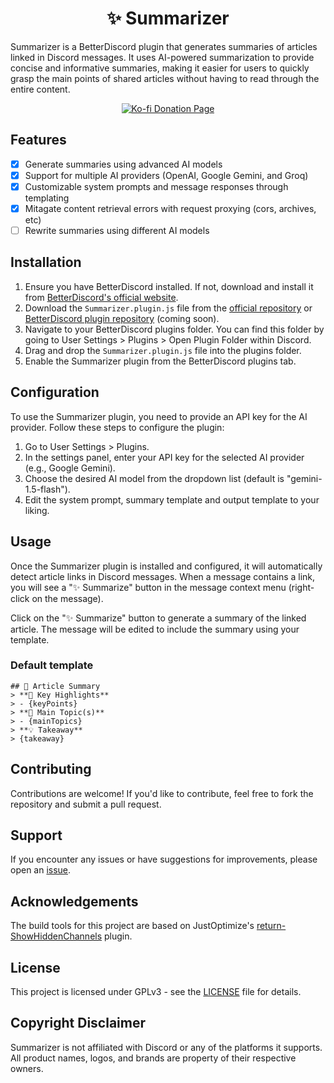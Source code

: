 <h1 align="center">
  ✨ Summarizer
</h1>

<p>
    Summarizer is a BetterDiscord plugin that generates summaries of articles linked in Discord messages. It uses AI-powered summarization to provide concise and informative summaries, making it easier for users to quickly grasp the main points of shared articles without having to read through the entire content.
</p>

<p align="center">
    <a href="https://ko-fi.com/Z8Z2NV2H6">
        <img src="https://ko-fi.com/img/githubbutton_sm.svg" alt="Ko-fi Donation Page">
    </a>
</p>

## Features

-   [x] Generate summaries using advanced AI models
-   [x] Support for multiple AI providers (OpenAI, Google Gemini, and Groq)
-   [x] Customizable system prompts and message responses through templating
-   [x] Mitagate content retrieval errors with request proxying (cors, archives, etc)
-   [ ] Rewrite summaries using different AI models

## Installation

1. Ensure you have BetterDiscord installed. If not, download and install it from [BetterDiscord's official website](https://betterdiscord.app/).
2. Download the `Summarizer.plugin.js` file from the [official repository](https://github.com/JanitorialMess/Summarizer/releases/latest/download/Summarizer.plugin.js) or [BetterDiscord plugin repository](https://betterdiscord.app/plugins) (coming soon).
3. Navigate to your BetterDiscord plugins folder. You can find this folder by going to User Settings > Plugins > Open Plugin Folder within Discord.
4. Drag and drop the `Summarizer.plugin.js` file into the plugins folder.
5. Enable the Summarizer plugin from the BetterDiscord plugins tab.

## Configuration

To use the Summarizer plugin, you need to provide an API key for the AI provider. Follow these steps to configure the plugin:

1. Go to User Settings > Plugins.
2. In the settings panel, enter your API key for the selected AI provider (e.g., Google Gemini).
3. Choose the desired AI model from the dropdown list (default is "gemini-1.5-flash").
4. Edit the system prompt, summary template and output template to your liking.

## Usage

Once the Summarizer plugin is installed and configured, it will automatically detect article links in Discord messages. When a message contains a link, you will see a "✨ Summarize" button in the message context menu (right-click on the message).

Click on the "✨ Summarize" button to generate a summary of the linked article. The message will be edited to include the summary using your template.

### Default template
```
## 📰 Article Summary
> **🌟 Key Highlights**
> - {keyPoints}
> **📌 Main Topic(s)**
> - {mainTopics}
> **💡 Takeaway**
> {takeaway}
```

## Contributing

Contributions are welcome! If you'd like to contribute, feel free to fork the repository and submit a pull request.

## Support

If you encounter any issues or have suggestions for improvements, please open an [issue](https://github.com/JanitorialMess/Summarizer/issues/new).

## Acknowledgements

The build tools for this project are based on JustOptimize's [return-ShowHiddenChannels](https://github.com/JustOptimize/return-ShowHiddenChannels) plugin.

## License

This project is licensed under GPLv3 - see the [LICENSE](https://github.com/JanitorialMess/Summarizer/blob/main/LICENSE) file for details.

## Copyright Disclaimer

Summarizer is not affiliated with Discord or any of the platforms it supports. All product names, logos, and brands are property of their respective owners.
